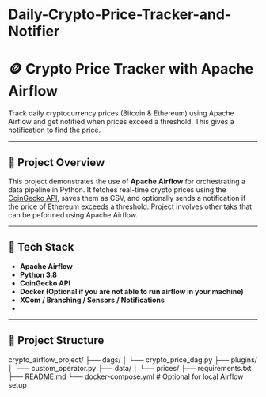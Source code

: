 # Daily-Crypto-Price-Tracker-and-Notifier

# 🪙 Crypto Price Tracker with Apache Airflow

Track daily cryptocurrency prices (Bitcoin & Ethereum) using Apache Airflow and get notified when prices exceed a threshold. This gives a notification to find the price.

---

## 📌 Project Overview

This project demonstrates the use of **Apache Airflow** for orchestrating a data pipeline in Python. It fetches real-time crypto prices using the [CoinGecko API](https://www.coingecko.com/en/api), saves them as CSV, and optionally sends a notification if the price of Ethereum exceeds a threshold. Project involves other taks that can be peformed using Apache Airflow.

---

## 🧰 Tech Stack

- **Apache Airflow**
- **Python 3.8**
- **CoinGecko API**
- **Docker (Optional if you are not able to run airflow in your machine)**
- **XCom / Branching / Sensors / Notifications**
- 


---

## 📂 Project Structure
crypto_airflow_project/
├── dags/
│   └── crypto_price_dag.py
├── plugins/
│   └── custom_operator.py
├── data/
│   └── prices/
├── requirements.txt
├── README.md
└── docker-compose.yml  # Optional for local Airflow setup

